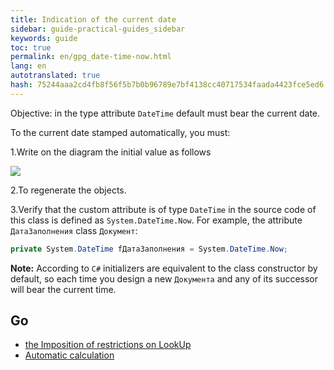 ```yaml
--- 
title: Indication of the current date 
sidebar: guide-practical-guides_sidebar 
keywords: guide 
toc: true 
permalink: en/gpg_date-time-now.html 
lang: en 
autotranslated: true 
hash: 75244aaa2cd4fb8f56f5b7b0b96789e7bf4138cc40717534faada4423fce5ed6 
--- 
```


Objective: in the type attribute `DateTime` default must bear the current date. 

To the current date stamped automatically, you must: 

1.Write on the diagram the initial value as follows 

![](/images/pages/guides/flexberry-aspnet/date-now.png) 

2.To regenerate the objects. 

3.Verify that the custom attribute is of type `DateTime` in the source code of this class is defined as `System.DateTime.Now`. 
For example, the attribute `ДатаЗаполнения` class `Документ`: 

```csharp
private System.DateTime fДатаЗаполнения = System.DateTime.Now;
``` 

__Note:__ According to `C#` initializers are equivalent to the class constructor by default, so each time you design a new `Документа` and any of its successor will bear the current time. 

## Go 

* <i class="fa fa-arrow-left" aria-hidden="true"></i> [the Imposition of restrictions on LookUp](gpg_limitfunction-for-lookup.html) 
* [Automatic calculation](gpg_auto-calculation.html) <i class="fa fa-arrow-right" aria-hidden="true"></i> 




